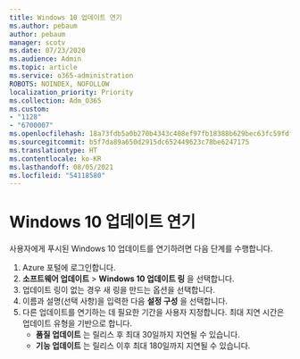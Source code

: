 ```yaml
---
title: Windows 10 업데이트 연기
ms.author: pebaum
author: pebaum
manager: scotv
ms.date: 07/23/2020
ms.audience: Admin
ms.topic: article
ms.service: o365-administration
ROBOTS: NOINDEX, NOFOLLOW
localization_priority: Priority
ms.collection: Adm_O365
ms.custom:
- "1128"
- "6700007"
ms.openlocfilehash: 18a73fdb5a0b270b4343c408ef97fb18388b629bec63fc59fdfa674b763369be
ms.sourcegitcommit: b5f7da89a650d2915dc652449623c78be6247175
ms.translationtype: HT
ms.contentlocale: ko-KR
ms.lasthandoff: 08/05/2021
ms.locfileid: "54118580"
---
```

# <a name="defer-windows-10-updates"></a>Windows 10 업데이트 연기

사용자에게 푸시된 Windows 10 업데이트를 연기하려면 다음 단계를 수행합니다.

1. Azure 포털에 로그인합니다.
2. **소프트웨어 업데이트**  >  **Windows 10 업데이트 링** 을 선택합니다.
3. 업데이트 링이 없는 경우 새 링을 만드는 옵션을 선택합니다.
4. 이름과 설명(선택 사항)을 입력한 다음 **설정 구성** 을 선택합니다.
5. 다른 업데이트를 연기하는 데 필요한 기간을 사용자 지정합니다. 최대 지연 시간은 업데이트 유형을 기반으로 합니다.
    - **품질 업데이트** 는 릴리스 후 최대 30일까지 지연될 수 있습니다.
    - **기능 업데이트** 는 릴리스 이후 최대 180일까지 지연될 수 있습니다.
